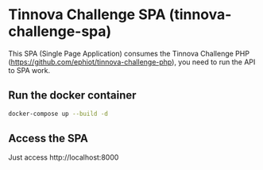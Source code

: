 # Tinnova Challenge SPA (tinnova-challenge-spa)

This SPA (Single Page Application) consumes the Tinnova Challenge PHP (https://github.com/ephiot/tinnova-challenge-php), you need to run the API to SPA work.

## Run the docker container

```bash
docker-compose up --build -d
```

## Access the SPA

Just access http://localhost:8000
